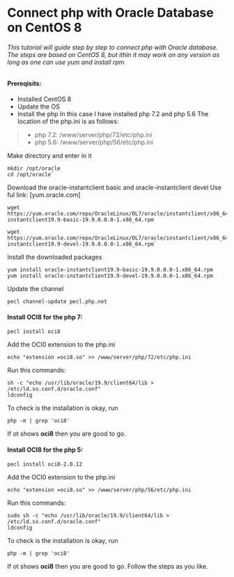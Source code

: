 # Connect php with Oracle Database on CentOS 8
###### This tutorial will guide step by step to connect php with Oracle database. The steps are based on CentOS 8, but ithin it may work on any version as long as one can use yum and install rpm
#### Prereqisits:
- Installed CentOS 8
- Update the OS
- Install the php
In this case I have installed php 7.2 and php 5.6
The location of the php.ini is as follows:
> - php 7.2: /www/server/php/72/etc/php.ini
> - php 5.6: /www/server/php/56/etc/php.ini

Make directory and enter in it
```
mkdir /opt/oracle
cd /opt/oracle`
```
Download the  oracle-instantclient basic and  oracle-instantclient devel
Use ful link: [yum.oracle.com]

```
wget https://yum.oracle.com/repo/OracleLinux/OL7/oracle/instantclient/x86_64/getPackage/oracle-instantclient19.9-basic-19.9.0.0.0-1.x86_64.rpm
```
```
wget https://yum.oracle.com/repo/OracleLinux/OL7/oracle/instantclient/x86_64/getPackage/oracle-instantclient19.9-devel-19.9.0.0.0-1.x86_64.rpm`
```
Install the downloaded packages
```
yum install oracle-instantclient19.9-basic-19.9.0.0.0-1.x86_64.rpm
yum install oracle-instantclient19.9-devel-19.9.0.0.0-1.x86_64.rpm
```
Update the channel
```
pecl channel-update pecl.php.net
```
#### Install OCI8 for the php 7:
```
pecl install oci8
```
Add the OCI0 extension to the php.ini
```
echo "extension =oci8.so" >> /www/server/php/72/etc/php.ini
```
Run this commands:
```
sh -c "echo /usr/lib/oracle/19.9/client64/lib > /etc/ld.so.conf.d/oracle.conf"
ldconfig
```
To check is the installation is okay, run
```
php -m | grep 'oci8'
```
If ot shows **oci8** then you are good to go.

#### Install OCI8 for the php 5:
```
pecl install oci8-2.0.12
```
Add the OCI0 extension to the php.ini
```
echo "extension =oci8.so" >> /www/server/php/56/etc/php.ini
```
Run this commands:
```
sudo sh -c "echo /usr/lib/oracle/19.9/client64/lib > /etc/ld.so.conf.d/oracle.conf"
ldconfig
```
To check is the installation is okay, run
```
php -m | grep 'oci8'
```
If ot shows **oci8** then you are good to go.
Follow the steps as you like.
